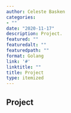 ```yaml
---
author: Celeste Basken
categories:
- ""
date: "2020-11-17"
description: Project.
featured: ""
featuredalt: ""
featuredpath: ""
format: Golang
link: '#'
linktitle: ""
title: Project
type: itemized
---
```


## Project

